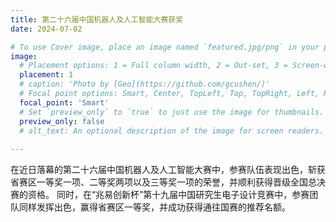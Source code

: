 ```yaml
---
title: 第二十六届中国机器人及人工智能大赛获奖
date: 2024-07-02

# To use Cover image, place an image named `featured.jpg/png` in your page's folder.
image:
  # Placement options: 1 = Full column width, 2 = Out-set, 3 = Screen-width
  placement: 1
  # caption: 'Photo by [Geo](https://github.com/gcushen/)'
  # Focal point options: Smart, Center, TopLeft, Top, TopRight, Left, Right, BottomLeft, Bottom, BottomRight
  focal_point: 'Smart'
  # Set `preview_only` to `true` to just use the image for thumbnails.
  preview_only: false
  # alt_text: An optional description of the image for screen readers.
  
---
```


在近日落幕的第二十六届中国机器人及人工智能大赛中，参赛队伍表现出色，斩获省赛区一等奖一项、二等奖两项以及三等奖一项的荣誉，并顺利获得晋级全国总决赛的资格。
同时，在“兆易创新杯”第十九届中国研究生电子设计竞赛中，参赛团队同样发挥出色，赢得省赛区一等奖，并成功获得通往国赛的推荐名额。

